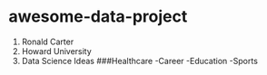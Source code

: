 # awesome-data-project
1. Ronald Carter
2. Howard University 
3. Data Science Ideas
###Healthcare 
-Career 
-Education 
-Sports
